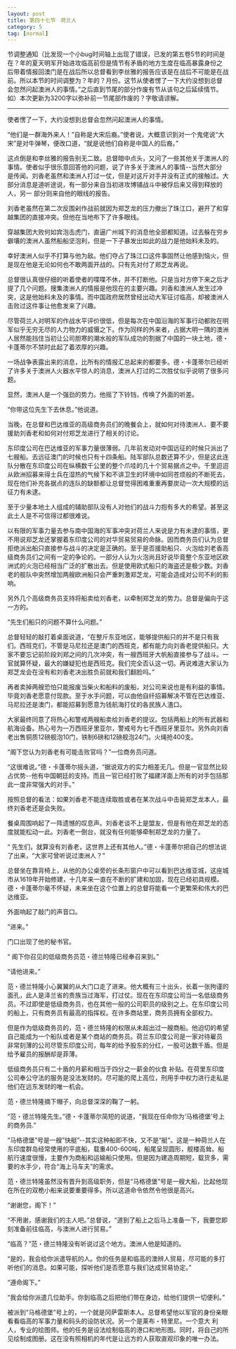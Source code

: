 ```yaml
---
layout: post
title: 第四十七节　荷兰人
category: 5
tag: [normal]
---
```


节调整通知（比发现一个小bug时间轴上出现了错误，已发的第五卷5节的时间是在？年的夏天明军开始进攻临高前但是情节有矛盾的地方生度在临高暴露身份之 后带着情报回澳门是在战后所以总督看到李丝雅的报告应该是在战后不可能是在战前。所以本节的时间调整为？年的？月份。这节从使者愣了一下大约没想到总督 会忽然问起澳洲人的事情。”之后直到节尾的部分作废有节从该句之后延续情节。如）本次更新为3200字以弥补前一节尾部作废的？字敬请谅解。

------------------------------------------------------------------------------------

使者愣了一下，大约没想到总督会忽然问起澳洲人的事情。

“他们是一群海外来人！”自称是大宋后裔。”使者说，大概意识到对一个鬼佬说“大宋”是对牛弹琴，便改口道，“就是说他们自称是中国人的后裔。”

这点倒是和李丝雅的报告别无二致。总督暗中点头，又问了一些其他关于澳洲人的事情。使者似乎很乐意回答他的问题，说了许多关于澳洲人的事情--当然大部分 是传闻。刘香老虽然和澳洲人打过一仗，但是对这斤对手并没有正式的接触过。大部分消息是道听途说，有一部分来自当初进攻博铺战斗中被俘后来又得到释放的人，另一 部分则来自他的眼线的报告。

刘香老虽然在第二次反围剁作战前就因为郑芝龙的压力撤出了珠江口，避开了和穿越集团的直接冲突。但他在当地布下了许多眼线。

穿越集团大败何如宾泡击虎门，直逼广州城下的消息他全部都知道。过去躲在穷乡僻壤的澳洲人虽然船船坚泡利，但是一下子暴发出如此的战力是他始料未及的。

幸好澳洲人似乎不打算与他为敌。他们夺占了珠江口这件事固然让他感到恼火，但是现在他是无论如何也不敢两面开战的。只有先对付了郑芝龙再说。

总督很认真很仔细的听着使者的喋喋不休，并不打断他。只是当对方停下来之后才提了几个问题。搜集澳洲人的情报是他现在的主要兴趣。刘香和澳洲人发生过冲突，这是他始料未及的事情。而中国政府居然曾经出动大军征讨临高，却被澳洲人击败过这件事让他愈发来了兴趣。

尽管荷兰人对明军的作战水平评价很低，但是每次在中国沿海的军事行动都败在明军似乎无穷无尽的人力物力的威慑之下。作为同样的外来者，占据大明一隅的澳洲人居然能挡住当初让公司胆寒的潮水般的军队成功的割据了中国的一块土地，德・卡蓬蒂尔不禁时此起了着浓厚的兴趣。

一场战争表露出来的消息，比所有的情报汇总起来的都要多。德・卡蓬蒂尔已经听了许多关于澳洲人火器水平惊人的消息，澳洲人打过的二次胜仗似乎说明了很多问题。

显然，澳洲人是一个强劲的势力。他摇了下铃铛，传唤了外面的听差。

“你带这位先生下去休息。”他说道。

当晚，在总督和巴达维亚的高级商务员们的晚餐会上，就如何对待澳洲人、要不要援助刘香老和如何对付郑芝龙进行了相关的讨论。

东印度公司在巴达维亚的军事力量很薄弱。几年前发动对中国远征的时候只派出了七艘船。去远征澳门的时候也只有十四条船。陆军部队总数还算不少，但是这此连队分散在东印度公司在纵横数千公里的整个爪哇的几十个贸易据点之中。千里迢迢从欧洲招募来得士兵在湿热的气候下和不讲卫生的环境中如同苍烦般的不断死去，现在他们补充各据点的连队的缺额都让总督觉得困难重重再要炭动一次大规模的远征力有未逮。

至于少量本地土人组成的辅助部队没有人对他们的战斗力抱有多大的希望。甚至这此土人是不可信得过都很难说。

以有限的军事力量去参与南中国海的军事冲突对荷兰人来说是力有未逮的事情，更不用说郑芝龙还掌握着东印度公司的对华贸易贸易的命脉。因而商务员们认为总督拒绝派出船只直接参与战斗的决定是正确的。至于是否援助船只、火泡给刘老香高级商务员们之间有一定的争论的。一部分人认为火泡尚且好说毕竟整个东亚地区欧洲式的火泡已经相当广泛的扩散出去。但是使用欧式船只的海盗还是极少数。刘香老的舰队中突然增加两艘欧洲船只会严重刺激郑芝龙，可能会造成对公司不利的影响。

另外几个高级商务员支持将船卖给刘香老，以牵制郑芝龙的势力。总督是偏向于这一方的。

“先生们船只的问题不算什么问题。”

总督轻轻的敲打着桌面说道，“在整斤东亚地区，能够提供船只的并不是只有我们。西班克们，不管是马尼拉还是澳门的西班克，都有能力向刘香老提供船只。大家不要忘记前阶段刘郑之间的几次冲突，有一艘西班牙大帆船直接参与了战斗。一官就算怀疑，最大的嫌疑犯也是西班克。我们完全否认这一切。再说难道大家认为郑芝龙会在没有和刘香老决出胜负前就和我们翻脸吗。”

再者卖掉两艘恐怕只能报废当柴火和船料的废船，对公司来说也是有利益的事情。毕竟刘香老愿意付现款。至于水手问题，可以由他自纤招募解决不管在巴达维亚、马尼拉还是澳门，都能招募到愿意为钱航海打仗的各民族人渣口。

大家最终同意了将热心和警戒两艘船卖给刘香老的提议。包括两船上的所有武器和航海设备。热心号为一万西班牙里亚尔，警戒号为七千西班牙里亚尔。另外向刘香老出售铜质12磅舰泡10门，铁制6磅和12磅舰泡24门。火绳抢400支。

“阁下您认为刘香老有可能击败官吗？”一位商务员问道。

“这很难说。”德・卡蓬蒂尔摇头道，“据说双方的实力相差无几。但是一官显然比较占优势--他有中国朝廷的支持。而且一官已经打败了福建洋面上所有的对手包括那此一度非常强大的对手。”

按照总督的看法：如果刘香老不能连续取胜或者在某次战斗中击毙郑芝龙本人，最终刘香老还是会失败。

餐桌周围响起了一阵遗憾的叹息声。刘香老谈不上是盟友，但是有他在郑芝龙的态度就能松动一此。刘香老一倒台，就没有任何能够牵制郑芝龙的力量了。

“ 先生们，就算没有刘香老，这世界上还有其他人。”德・卡蓬蒂尔把自己的想法说了出来，“大家可曾听说过澳洲人？”

总督坐在靠背椅上，从他的办公桌旁的长条形窗户中可以看到巴达维亚城，这座城市从1619年开始修建，十几年来一直在不断的扩建和加固，现在已经初具规模。德・卡蓬蒂尔毫不怀疑，未来坐在这个位置上的总督将能看一个更繁荣和伟大的巴达维亚。

外面响起了敲门的声音口。

“进来。”

门口出现了他的秘书官。

“ 阁下你召见的低级商务员范・德兰特隆已经奉召来到。”

“请他进来。”

范・德兰特隆小心翼翼的从大门口走了进来。他大概有三十出头，长着一张拘谨的面孔，此人是泽兰省的贵族当过海军，打过仗。现在在东印度公司当一名低级商务员。不过即使是低级商务员，也在其他一般的公司职员的级别之上。在东印度公司的船上，只有商务员有最高的指挥权。在许多商站里，商务员拥有全部权力。

但是作为低级商务员的，范・德兰特隆的权限从未超出过一艘商船。他迫切的希望自己能成为一个船队或者是某个商站的商务员。荷兰东印度公司是一家对待雇员 非常刻薄的公司尽管东印度公司，每年的给予股东的分红，一股可达数千盾。但是给予雇员的报酬却是菲薄。

低级商务员只有二十盾的月薪和相当于四分之一薪金的伙食 补贴。在荷里东印度公司奉公守法的服务是没法发财的。尽可能的爬上高位，刑用手中权力进行走私是他们在远东发财的唯一机会。

范・德兰特隆摘下帽子，向总督深深的鞠了一躬。

“范・德兰特隆先生。”德・卡蓬蒂尔简短的说道，“我现在任命你为‘马格德堡’号上的商务员.”

“马格德堡”号是一艘”快艇”--其实这种船即不快，又不是“艇”。这是一种荷兰人在东印度群岛经常使用的平底船，载重400-600吨，船尾呈现圆形，舰楼高耸。船航行速度很慢，主要作为商船和运输船只使用。但是因为建造周期短，载货多，需要的水手少，符合“海上马车夫”的需求。

范・德兰特隆虽然没有晋升到高级职务，但是“马格德堡”号是一艘大船，比起他现在所在的双桅小船来说要重要得多。所以这道命令依然令他很是高兴。

“谢谢您，阁下！”

“不用谢，感谢我们的主人吧。”总督说，“道到了船上之后马上准备一下，我要您即刻准备前往临高，与澳洲人进行贸易。”

“临高？”范・德兰特隆没有听说过这个地方。澳洲人他是知道的。

“是的，我会给你派遣导航的人。你的任务是和临高的澳辨人贸易，尽可能的多打听他们的消息。如果可能，探听他们是否愿意与我们达成贸易协定。”

“遵命阁下。”

“我会给你派遣几位助手。你到临高之后把他们带在身边，给他们提供一切便利。”

被派到“马格德堡”号上的，一个就是冈萨雷斯本人。总督希望他以军官的身份亲眼看看临高的军事力量和码头的设防状况。另一个是莱布・特里尼。一个意大 利人，专业的绘图师。他的任务是设法绘制临高的港口和地形图。同时，将自己的所见绘制成图册。这在没有照相机的年代是让远方的人获取直观印象的唯一办法。